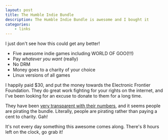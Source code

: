```yaml
---
layout: post
title: The Humble Indie Bundle
description: The Humble Indie Bundle is awesome and I bought it
categories:
    - links
---
```

I just don't see how this could get any better!

- Five awesome indie games including WORLD OF GOO(!!!)
- Pay *whatever you want* (really)
- No DRM
- Money goes to a charity of your choice
- Linux versions of all games

I happily paid $30, and put the money towards the Electronic Frontier
Foundation. They do great work fighting for your rights on the internet, and
I've been looking for an excuse to donate to them for a long time.

They have been 
[very transparent with their numbers](http://blog.wolfire.com/2010/05/Saving-a-penny----pirating-the-Humble-Indie-Bundle),
and it seems people are pirating the bundle. Literally, people are pirating
rather than paying a cent to charity. Gah!

It's not every day something this awesome comes along. There's 8 hours left on
the clock, go grab it!
